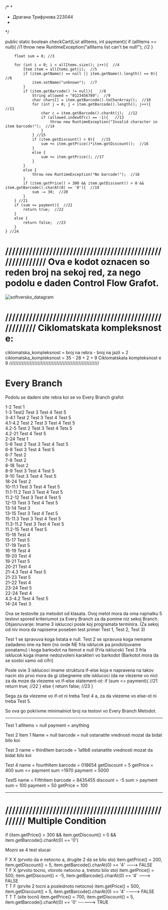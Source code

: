 /*
*
*	Драгана Трифунова 223044
*
*/



public static boolean checkCart(List<Item> allItems, int payment){
        if (allItems == null){ //1
            throw new RuntimeException("allItems list can't be null!"); //2
        }

        float sum = 0; //3

        for (int i = 0; i < allItems.size(); i++){  //4
            Item item = allItems.get(i);  //5
            if (item.getName() == null || item.getName().length() == 0){   //6
                item.setName("unknown");  //7
            }
            if (item.getBarcode() != null){   //8
                String allowed = "0123456789";  //9
                char chars[] = item.getBarcode().toCharArray();  //10
                for (int j = 0; j < item.getBarcode().length(); j++){  //11
                    char c = item.getBarcode().charAt(j);  //12
                    if (allowed.indexOf(c) == -1){   //13
                        throw new RuntimeException("Invalid character in item barcode!");  //14
                    }
                } //15
                if (item.getDiscount() > 0){   //15
                    sum += item.getPrice()*item.getDiscount();  //16
                }
                else {
                    sum += item.getPrice(); //17
                }
            }
            else {
                throw new RuntimeException("No barcode!");  //18
            }
            if (item.getPrice() > 300 && item.getDiscount() > 0 && item.getBarcode().charAt(0) == '0'){  //19
                sum -= 30;  //20
            }
        } //21
        if (sum <= payment){  //21
            return true;  //22
        }
        else {
            return false;  //23
        }
    } //24

//////////////////////////////////////////////////////////
Ova e kodot oznacen so reden broj na sekoj red, za nego podolu e daden Control Flow Grafot. 
===========================================================================================
![softversko_datagram](https://github.com/draganatrifunova/SI_2024_lab2_223044/assets/138613966/2165d271-89fe-4113-a8e9-4933a03a8bc1)

///////////////////////////////////////////////////////
Ciklomatskata kompleksnost e:
=============================

ciklomatska_kompleksnost = broj na rebra - broj na jazli + 2
ciklomatska_kompleksnost = 35 - 28 + 2 = 9 
Ciklomatskata kompleksnost e 9
/////////////////////////////////////////////////////////


Every Branch
============
Podolu se dadeni site rebra koi se vo Every Branch grafot

1-2  Test 1  
1-3   Test2   Test 3   Test 4   Test 5  
3-4.1  Test 2   Test 3   Test 4   Test 5  
4.1-4.2   Test 2   Test 3    Test 4   Test 5   
4.2-5    Test 2    Test 3   Test 4    Tets 5   
4.2-21   Test 4   Test 5  
2-24  Test 1   
5-6   Test 2    Test 3  Test 4  Test 5   
6-8   Test 3  Test 4   Test 5   
6-7   Test 2   
7-8   Test 2   
8-18   Test 2   
8-9    Test 3    Test 4   Test 5   
9-10   Test 3    Test 4    Test 5   
18-24   Test 2   
10-11.1  Test 3   Test 4   Test 5   
11.1-11.2   Test 3   Test 4   Test 5    
11.2-12   Test 3  Test 4   Test 5   
12-13   Test 3   Test 4  Test 5   
13-14   Test 3   
13-15  Test 3   Test 4   Test 5   
15-11.3   Test 3  Test 4   Test 5   
11.3-11.2   Test 3   Test 4  Test 5   
11.2-15    Test 4   Test 5   
15-16    Test  4   
15-17    Test 5   
17-19    Test 5   
16-19   Test 4   
19-20   Test 4   
19-21   Test 5   
20-21   Test 4   
21-4.3   Test 4  Test 5   
21-23    Test 5   
21-22    Test 4   
23-24    Test 5   
22-24    Test 4   
4.3-4.2    Test 4   Test 5   
14-24   Test 3   



Ova se testovite za metodot od klasata. Ovoj metot mora da oma najmalku 5 testovi spored kriteriumot za Every Branch za da pomine niz sekoj Branch.
Objasnuvanje: Imame 3 isklucoci posle koj programata terminira. (Za sekoj od niv mora da napiseme poseben test primer Test 1, Test 2, Test 3)

Test 1 se spravuva koga listata e null.
Test 2 se spravuva koga nemame zadadeno ime na Item (no ovde NE frla isklucok pa prodolzuvame ponatamu) i koga barkodot na Itemot e null (Frla isklucok)
Test 3 frla isklucok koga imame nedozvoleni karakteri vo barkodot (Barkotot mora da se sostoi samo od cifri)

Posle ovie 3 isklucoci imame struktura if-else koja e napravena na takov nacin sto prvo mora da gi izbegneme site isklucoci (da ne vlezeme vo niv) za da moze 
da vlezeme vo if-else statement-ot:
if (sum <= payment){  //21
   return true;  //22
}
else {
   return false;  //23
}

Sega za da vlezeme vo if-ot ni treba Test 4 a, za da vlezeme vo else-ot ni treba Test 5.

So ova go pokrivme minimalniot broj na testovi vo Every Branch Metodot.
******************************
Test 1
allItems = null
payment = anything

Test 2
Item 1
Name = null
barcode = null
ostanatite vrednosti mozat da bidat bilo koi

Test 3
name = thirdItem
barcode = 1a9b8
ostanatite vrednosti mozat da bidat bilo koi

Test 4
name = fourthItem
barcode = 018654
getDiscount = 5
getPrice = 400
sum <= payment
sum =1970
payment = 5000

Test5
name = FifthItem
barcode = 8435455
discount = -5
sum > payment
sum = 100
payment = 50
getPrice = 100
*************************************

////////////////////////////////////////////////////
Multiple Condition
==================

if (item.getPrice() > 300 && item.getDiscount() > 0 && item.getBarcode().charAt(0) == '0')

Mozni se 4 test slucai:

F X X (prvoto da e netocno a, drugite 2 da se bilo sto)   item.getPrice() = 200, item.getDiscount() = 5,  item.getBarcode().charAt(0) == '4'    --->	FALSE   
T F X (prvoto tocno, vtoroto netocno a, tretoto bilo sto)  item.getPrice() = 500, item.getDiscount() = -5,  item.getBarcode().charAt(0) == '4'  --->	FALSE   
T T F (prvite 2 tocni a poslednoto netocno)  item.getPrice() = 500, item.getDiscount() = 5,  item.getBarcode().charAt(0) == '4'            ---->     	FALSE   
T T T (site tocni)  item.getPrice() = 700, item.getDiscount() = 5,  item.getBarcode().charAt(0) == '0'                           ------>               	TRUE   
